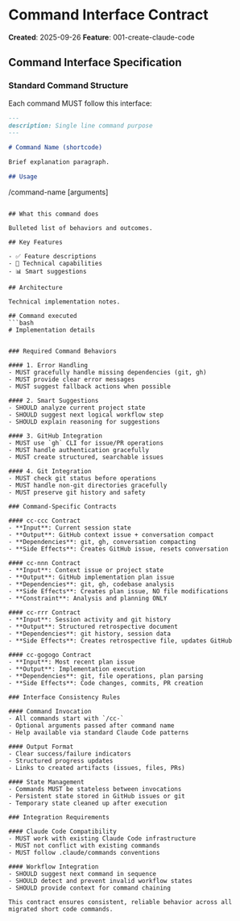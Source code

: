 # Command Interface Contract

**Created**: 2025-09-26
**Feature**: 001-create-claude-code

## Command Interface Specification

### Standard Command Structure

Each command MUST follow this interface:

```markdown
---
description: Single line command purpose
---

# Command Name (shortcode)

Brief explanation paragraph.

## Usage
```
/command-name [arguments]
```

## What this command does

Bulleted list of behaviors and outcomes.

## Key Features

- ✅ Feature descriptions
- 🔧 Technical capabilities
- 📊 Smart suggestions

## Architecture

Technical implementation notes.

## Command executed
```bash
# Implementation details
```
```

### Required Command Behaviors

#### 1. Error Handling
- MUST gracefully handle missing dependencies (git, gh)
- MUST provide clear error messages
- MUST suggest fallback actions when possible

#### 2. Smart Suggestions
- SHOULD analyze current project state
- SHOULD suggest next logical workflow step
- SHOULD explain reasoning for suggestions

#### 3. GitHub Integration
- MUST use `gh` CLI for issue/PR operations
- MUST handle authentication gracefully
- MUST create structured, searchable issues

#### 4. Git Integration
- MUST check git status before operations
- MUST handle non-git directories gracefully
- MUST preserve git history and safety

### Command-Specific Contracts

#### cc-ccc Contract
- **Input**: Current session state
- **Output**: GitHub context issue + conversation compact
- **Dependencies**: git, gh, conversation compacting
- **Side Effects**: Creates GitHub issue, resets conversation

#### cc-nnn Contract
- **Input**: Context issue or project state
- **Output**: GitHub implementation plan issue
- **Dependencies**: git, gh, codebase analysis
- **Side Effects**: Creates plan issue, NO file modifications
- **Constraint**: Analysis and planning ONLY

#### cc-rrr Contract
- **Input**: Session activity and git history
- **Output**: Structured retrospective document
- **Dependencies**: git history, session data
- **Side Effects**: Creates retrospective file, updates GitHub

#### cc-gogogo Contract
- **Input**: Most recent plan issue
- **Output**: Implementation execution
- **Dependencies**: git, file operations, plan parsing
- **Side Effects**: Code changes, commits, PR creation

### Interface Consistency Rules

#### Command Invocation
- All commands start with `/cc-`
- Optional arguments passed after command name
- Help available via standard Claude Code patterns

#### Output Format
- Clear success/failure indicators
- Structured progress updates
- Links to created artifacts (issues, files, PRs)

#### State Management
- Commands MUST be stateless between invocations
- Persistent state stored in GitHub issues or git
- Temporary state cleaned up after execution

### Integration Requirements

#### Claude Code Compatibility
- MUST work with existing Claude Code infrastructure
- MUST not conflict with existing commands
- MUST follow .claude/commands conventions

#### Workflow Integration
- SHOULD suggest next command in sequence
- SHOULD detect and prevent invalid workflow states
- SHOULD provide context for command chaining

This contract ensures consistent, reliable behavior across all migrated short code commands.